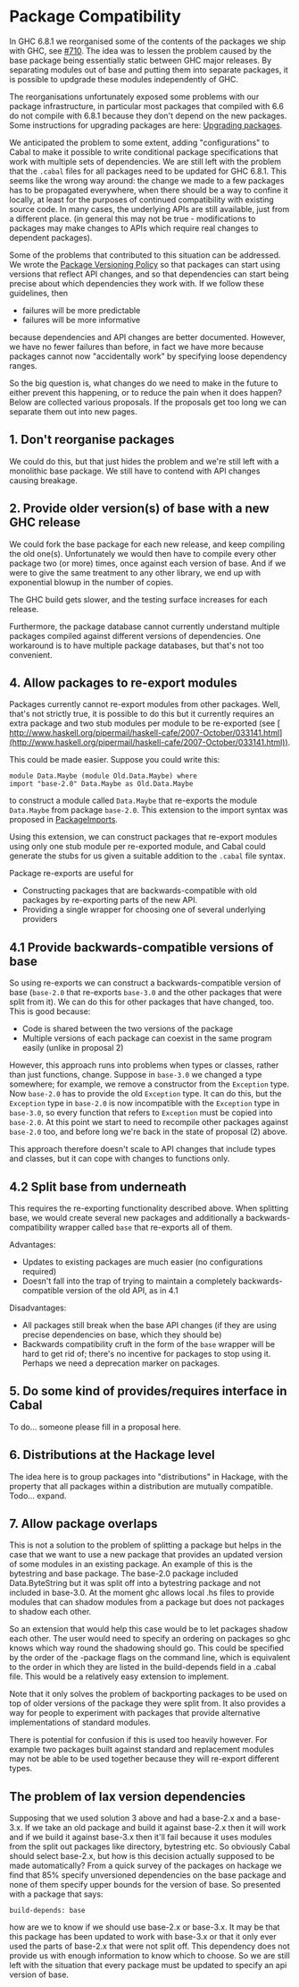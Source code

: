 # Package Compatibility



In GHC 6.8.1 we reorganised some of the contents of the packages we ship with GHC, see [\#710](https://gitlab.staging.haskell.org/ghc/ghc/issues/710).  The idea was to lessen the problem caused by the base package being essentially static between GHC major releases.  By separating modules out of base and putting them into separate packages, it is possible to updgrade these modules independently of GHC.



The reorganisations unfortunately exposed some problems with our package infrastructure, in particular most packages that compiled with 6.6 do not compile with 6.8.1 because they don't depend on the new packages.  Some instructions for upgrading packages are here: [
Upgrading packages](http://haskell.org/haskellwiki/Upgrading_packages).



We anticipated the problem to some extent, adding "configurations" to Cabal to make it possible to write conditional package specifications that work with multiple sets of dependencies.  We are still left with the problem that the `.cabal` files for all packages need to be updated for GHC 6.8.1.  This seems like the wrong way around: the change we made to a few packages has to be propagated everywhere, when there should be a way to confine it locally, at least for the purposes of continued compatibility with existing source code.  In many cases, the underlying APIs are still available, just from a different place.  (in general this may not be true - modifications to packages may make changes to APIs which require real changes to dependent packages).



Some of the problems that contributed to this situation can be addressed.  We wrote the [
Package Versioning Policy](http://haskell.org/haskellwiki/Package_versioning_policy) so that packages can start using versions that reflect API changes, and so that dependencies can start being precise about which dependencies they work with. If we follow these guidelines, then 


- failures will be more predictable
- failures will be more informative


because dependencies and API changes are better documented.  However, we have no fewer failures than before, in fact we have more because packages cannot now "accidentally work" by specifying loose dependency ranges.



So the big question is, what changes do we need to make in the future to either prevent this happening, or to reduce the pain when it does happen?  Below are collected various proposals.  If the proposals get too long we can separate them out into new pages.


## 1. Don't reorganise packages



We could do this, but that just hides the problem and we're still left with a monolithic base package.  We still have to contend with API changes causing breakage.


## 2. Provide older version(s) of base with a new GHC release



We could fork the base package for each new release, and keep compiling the old one(s).  Unfortunately we would then have to compile every other package two (or more) times, once against each version of base.  And if we were to give the same treatment to any other library, we end up with exponential blowup in the number of copies.



The GHC build gets slower, and the testing surface increases for each release.



Furthermore, the package database cannot currently understand multiple packages compiled against different versions of dependencies.  One workaround is to have multiple package databases, but that's not too convenient.


## 4. Allow packages to re-export modules



Packages currently cannot re-export modules from other packages.  Well, that's not strictly true, it is possible to do this but it currently requires an extra package and two stub modules per module to be re-exported (see [
http://www.haskell.org/pipermail/haskell-cafe/2007-October/033141.html](http://www.haskell.org/pipermail/haskell-cafe/2007-October/033141.html)).



This could be made easier.  Suppose you could write this:


```wiki
module Data.Maybe (module Old.Data.Maybe) where
import "base-2.0" Data.Maybe as Old.Data.Maybe
```


to construct a module called `Data.Maybe` that re-exports the module `Data.Maybe` from package `base-2.0`.  This extension to the import syntax was proposed in [PackageImports](package-imports).



Using this extension, we can construct packages that re-export modules using only one stub module per re-exported module, and Cabal could generate the stubs for us given a suitable addition to the `.cabal` file syntax.



Package re-exports are useful for 


- Constructing packages that are backwards-compatible with old packages by re-exporting parts of the new API.
- Providing a single wrapper for choosing one of several underlying providers

## 4.1 Provide backwards-compatible versions of base



So using re-exports we can construct a backwards-compatible version of base (`base-2.0` that re-exports `base-3.0` and the other packages that were split from it).  We can do this for other packages that have changed, too.  This is good because:


- Code is shared between the two versions of the package
- Multiple versions of each package can coexist in the same program easily (unlike in proposal 2)


However, this approach runs into problems when types or classes, rather than just functions, change.  Suppose in `base-3.0` we changed a type somewhere; for example, we remove a constructor from the `Exception` type.  Now `base-2.0` has to provide the old `Exception` type.  It can do this, but the `Exception` type in `base-2.0` is now incompatible with the `Exception` type in `base-3.0`, so every function that refers to `Exception` must be copied into `base-2.0`.  At this point we start to need to recompile other packages against `base-2.0` too, and before long we're back in the state of proposal (2) above.



This approach therefore doesn't scale to API changes that include types and classes, but it can cope with changes to functions only.


## 4.2 Split base from underneath



This requires the re-exporting functionality described above.  When splitting base, we would create several new packages and additionally a backwards-compatibility wrapper called `base` that re-exports all of them.



Advantages:


- Updates to existing packages are much easier (no configurations required)
- Doesn't fall into the trap of trying to maintain a completely backwards-compatible version of the old API, as in 4.1


Disadvantages:


- All packages still break when the base API changes (if they are using precise dependencies on base, which they should be)
- Backwards compatibility cruft in the form of the `base` wrapper will be hard to get rid of; there's no
  incentive for packages to stop using it.  Perhaps we need a deprecation marker on packages.

## 5. Do some kind of provides/requires interface in Cabal



To do... someone please fill in a proposal here.


## 6. Distributions at the Hackage level



The idea here is to group packages into "distributions" in Hackage, with the property that all packages within a distribution are mutually compatible.  Todo... expand.


## 7. Allow package overlaps



This is not a solution to the problem of splitting a package but helps in the case that we want to use a new package that provides an updated version of some modules in an existing package. An example of this is the bytestring and base package. The base-2.0 package included Data.ByteString but it was split off into a bytestring package and not included in base-3.0. At the moment ghc allows local .hs files to provide modules that can shadow modules from a package but does not packages to shadow each other.



So an extension that would help this case would be to let packages shadow each other. The user would need to specify an ordering on packages so ghc knows which way round the shadowing should go. This could be specified by the order of the -package flags on the command line, which is equivalent to the order in which they are listed in the build-depends field in a .cabal file. This would be a relatively easy extension to implement.



Note that it only solves the problem of backporting packages to be used on top of older versions of the package they were split from. It also provides a way for people to experiment with packages that provide alternative implementations of standard modules. 



There is potential for confusion if this is used too heavily however. For example two packages built against standard and replacement modules may not be able to be used together because they will re-export different types.


## The problem of lax version dependencies



Supposing that we used solution 3 above and had a base-2.x and a base-3.x. If we take an old package and build it against base-2.x then it will work and if we build it against base-3.x then it'll fail because it uses modules from the split out packages like directory, bytestring etc. So obviously Cabal should select base-2.x, but how is this decision actually supposed to be made automatically? From a quick survey of the packages on hackage we find that 85% specify unversioned dependencies on the base package and none of them specify upper bounds for the version of base. So presented with a package that says:


```wiki
build-depends: base
```


how are we to know if we should use base-2.x or base-3.x. It may be that this package has been updated to work with base-3.x or that it only ever used the parts of base-2.x that were not split off. This dependency does not provide us with enough information to know which to choose. So we are still left with the situation that every package must be updated to specify an api version of base.


